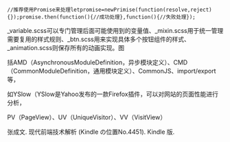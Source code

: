 ```
//推荐使用Promise来处理letpromise=newPrimise(function(resolve,reject){});promise.then(function(){//成功处理},function(){//失败处理});
```
_variable.scss可以专门管理后面可能使用到的变量值、_mixin.scss用于统一管理需要复用的样式规则、_btn.scss用来实现具体多个按钮组件的样式、_animation.scss则保存所有的动画实现。图

括AMD（AsynchronousModuleDefinition，异步模块定义）、CMD（CommonModuleDefinition，通用模块定义）、CommonJS、import/export等，

如YSlow（YSlow是Yahoo发布的一款Firefox插件，可以对网站的页面性能进行分析，

PV（PageView）、UV（UniqueVisitor）、VV（VisitView）

张成文. 现代前端技术解析 (Kindle の位置No.4451). Kindle 版. 
